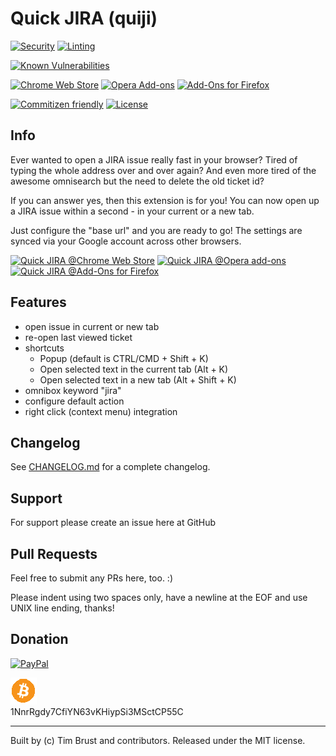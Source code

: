 # Quick JIRA (quiji)

[![Security](https://github.com/timbru31/quickjira/workflows/Security/badge.svg)](https://github.com/timbru31/quickjira/actions?query=workflow%3ASecurity)
[![Linting](https://github.com/timbru31/quickjira/workflows/Linting/badge.svg)](https://github.com/timbru31/quickjira/actions?query=workflow%3ALinting)

[![Known Vulnerabilities](https://snyk.io/test/github/timbru31/quickjira/badge.svg)](https://snyk.io/test/github/timbru31/quickjira)

[![Chrome Web Store](https://img.shields.io/chrome-web-store/v/acdnmaeifljongleeegkkfnfcopblokj.svg)](https://chrome.google.com/webstore/detail/quickjira/acdnmaeifljongleeegkkfnfcopblokj)
[![Opera Add-ons](https://img.shields.io/badge/Opera%20Add--ons-v0.11.0-orange.svg)](https://addons.opera.com/extensions/details/quick-jira)
[![Add-Ons for Firefox](https://img.shields.io/amo/v/quickjira.svg)](https://addons.mozilla.org/firefox/addon/quickjira/)

[![Commitizen friendly](https://img.shields.io/badge/commitizen-friendly-brightgreen.svg)](http://commitizen.github.io/cz-cli/)
[![License](https://img.shields.io/badge/License-MIT-blue.svg)](LICENSE)

## Info

Ever wanted to open a JIRA issue really fast in your browser?
Tired of typing the whole address over and over again?
And even more tired of the awesome omnisearch but the need to delete the old ticket id?

If you can answer yes, then this extension is for you!
You can now open up a JIRA issue within a second - in your current or a new tab.

Just configure the "base url" and you are ready to go!
The settings are synced via your Google account across other browsers.

[![Quick JIRA @Chrome Web Store](https://storage.googleapis.com/chrome-gcs-uploader.appspot.com/image/WlD8wC6g8khYWPJUsQceQkhXSlv1/tbyBjqi7Zu733AAKA5n4.png 'QuickJIRA @Chrome Web Store')](https://chrome.google.com/webstore/detail/quick-jira/acdnmaeifljongleeegkkfnfcopblokj)
[<img alt="Quick JIRA @Opera add-ons" src="https://dev.opera.com/extensions/branding-guidelines/addons_206x58_en@2x.png" height="58" width="206">](https://addons.opera.com/extensions/details/quick-jira)
[<img alt="Quick JIRA @Add-Ons for Firefox" src="https://addons.cdn.mozilla.net/static/img/addons-buttons/AMO-button_1.png" height="58">](https://addons.mozilla.org/firefox/addon/quickjira)

## Features

-   open issue in current or new tab
-   re-open last viewed ticket
-   shortcuts
    -   Popup (default is CTRL/CMD + Shift + K)
    -   Open selected text in the current tab (Alt + K)
    -   Open selected text in a new tab (Alt + Shift + K)
-   omnibox keyword "jira"
-   configure default action
-   right click (context menu) integration

## Changelog

See [CHANGELOG.md](CHANGELOG.md) for a complete changelog.

## Support

For support please create an issue here at GitHub

## Pull Requests

Feel free to submit any PRs here, too. :)

Please indent using two spaces only, have a newline at the EOF and use UNIX line ending, thanks!

## Donation

[![PayPal](https://www.paypalobjects.com/en_US/i/btn/btn_donateCC_LG.gif 'Donation via PayPal')](https://www.paypal.com/cgi-bin/webscr?cmd=_s-xclick&hosted_button_id=T9TEV7Q88B9M2)

![BitCoin](./images/bitcoin_logo.png 'Donation via BitCoins')  
1NnrRgdy7CfiYN63vKHiypSi3MSctCP55C

---

Built by (c) Tim Brust and contributors. Released under the MIT license.
